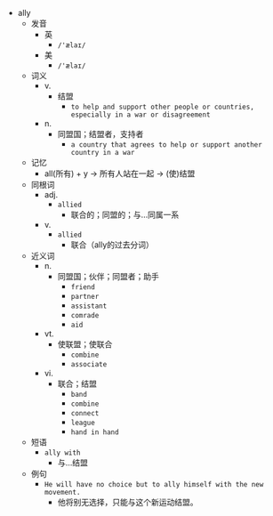 - ally
  - 发音
    - 英
      - `/'ælaɪ/`
    - 美
      - `/'ælaɪ/`
  - 词义
    - v.
      - 结盟
        - `to help and support other people or countries, especially in a war or disagreement`
    - n.
      - 同盟国；结盟者，支持者
        - `a country that agrees to help or support another country in a war`
  - 记忆
    - all(所有) + y → 所有人站在一起 → (使)结盟
  - 同根词
    - adj.
      - `allied`
        - 联合的；同盟的；与…同属一系
    - v.
      - `allied`
        - 联合（ally的过去分词）
  - 近义词
    - n.
      - 同盟国；伙伴；同盟者；助手
        - `friend`
        - `partner`
        - `assistant`
        - `comrade`
        - `aid`
    - vt.
      - 使联盟；使联合
        - `combine`
        - `associate`
    - vi.
      - 联合；结盟
        - `band`
        - `combine`
        - `connect`
        - `league`
        - `hand in hand`
  - 短语
    - `ally with`
      - 与…结盟 
  - 例句
    - `He will have no choice but to ally himself with the new movement.`
      - 他将别无选择，只能与这个新运动结盟。


